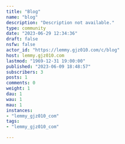 ```yaml
---
title: "Blog" 
name: "blog"
description: "Description not available."
type: community
date: "2023-06-29 12:34:36"
draft: false
nsfw: false
actor_id: "https://lemmy.gjz010.com/c/blog"
host: lemmy.gjz010.com
lastmod: "1969-12-31 19:00:00"
published: "2023-06-09 18:48:57"
subscribers: 3
posts: 1
comments: 0
weight: 1
dau: 1
wau: 1
mau: 1
instances:
- "lemmy_gjz010_com"
tags: 
- "lemmy_gjz010_com"

---
```

